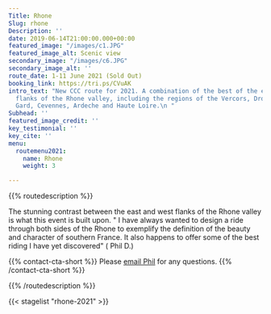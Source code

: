 ```yaml
---
Title: Rhone
Slug: rhone
Description: ''
date: 2019-06-14T21:00:00.000+00:00
featured_image: "/images/c1.JPG"
featured_image_alt: Scenic view
secondary_image: "/images/c6.JPG"
secondary_image_alt: ''
route_date: 1-11 June 2021 (Sold Out)
booking_link: https://tri.ps/CVuAK
intro_text: "New CCC route for 2021. A combination of the best of the east and west
  flanks of the Rhone valley, including the regions of the Vercors, Drome, Vaucluse,
  Gard, Cevennes, Ardeche and Haute Loire.\n "
Subhead: ''
featured_image_credit: ''
key_testimonial: ''
key_cite: ''
menu:
  routemenu2021:
    name: Rhone
    weight: 3

---
```

{{% routedescription %}}

The stunning contrast between the east and west flanks of the Rhone valley is what this event is built upon. " I have always wanted to design a ride through both sides of the Rhone to exemplify the definition of the beauty and character of southern France. It also happens to offer some of the best riding I have yet discovered" ( Phil D.)

{{% contact-cta-short %}}
Please <a class="white dim" href="mailto:mailto:info@centcolschallenge.com">email Phil</a> for any questions.
{{% /contact-cta-short %}}

{{% /routedescription %}}

{{< stagelist "rhone-2021" >}}